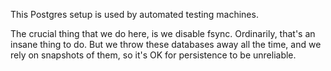 This Postgres setup is used by automated testing machines.

The crucial thing that we do here, is we disable fsync.
Ordinarily, that's an insane thing to do. But we throw these databases away all the time,
and we rely on snapshots of them, so it's OK for persistence to be unreliable.